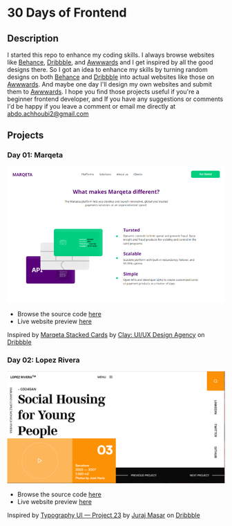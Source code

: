 # 30 Days of Frontend

## Description

I started this repo to enhance my coding skills.
I always browse websites like [Behance](https://behance.net), [Dribbble](https://dribbble.com), and [Awwwards](https://awwwards.com) and I get inspired by all the good designs there. So I got an idea to enhance my skills by turning random designs on both [Behance](https://behance.net) and [Dribbble](https://dribbble.com) into actual websites like those on [Awwwards](https://awwwards.com). And maybe one day I'll design my own websites and submit them to [Awwwards](https://awwwards.com).
I hope you find those projects useful if you're a beginner frontend developer, and If you have any suggestions or comments I'd be happy if you leave a comment or email me directly at <a href="mailto:abdo.achhoubi2@gmail.com">abdo.achhoubi2@gmail.com</a>

## Projects

### Day 01: Marqeta

<a href="https://marqeta.vercel.app" target="_blank">
<img src="https://github.com/abdoachhoubi/30-Days-of-Design-To-Code/blob/main/Day_01/design/desktop.png?raw=true" />
</a>

- Browse the source code <a href="https://github.com/abdoachhoubi/30-Days-of-Design-To-Code/tree/main/Day_01">here</a>
- Live website preview <a href="https://marqeta.vercel.app" target="_blank">here</a>

Inspired by [Marqeta Stacked Cards](https://dribbble.com/shots/14508322-Marqeta-Stacked-Cards) by [Clay: UI/UX Design Agency](https://dribbble.com/clayglobal) on [Dribbble](https://dribbble.com/)

### Day 02: Lopez Rivera

<a href="https://lopezrivera.vercel.app" target="_blank">
<img src="https://github.com/abdoachhoubi/30-Days-of-Design-To-Code/blob/main/day_02/design/desktop.png?raw=true" />
</a>

- Browse the source code <a href="https://github.com/abdoachhoubi/30-Days-of-Design-To-Code/tree/main/day_02">here</a>
- Live website preview <a href="https://lopezrivera.vercel.app" target="_blank">here</a>

Inspired by [Typography UI — Project 23](https://dribbble.com/shots/5083142-Typography-UI-Project-23) by [Juraj Masar](https://dribbble.com/jurajmasar) on [Dribbble](https://dribbble.com/)
